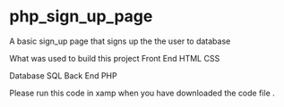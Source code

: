 # php_sign_up_page
A basic sign_up page that signs up the the user to database 

What was used to build this project
Front End 
HTML 
CSS 

Database
SQL
Back End
PHP

Please run this code in xamp when you have downloaded the code file .
